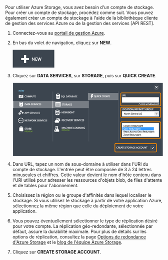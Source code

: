 Pour utiliser Azure Storage, vous avez besoin d'un compte de stockage. Pour
créer un compte de stockage, procédez comme suit. Vous pouvez également
créer un compte de stockage à l'aide de la bibliothèque cliente de gestion des services Azure ou de la gestion des services [API REST].

1.  Connectez-vous au [portail de gestion Azure][portail de gestion Azure].

2.  En bas du volet de navigation, cliquez sur **NEW**.

    ![+nouveau][+nouveau]

3.  Cliquez sur **DATA SERVICES**, sur **STORAGE**, puis sur **QUICK CREATE**.

    ![Boîte de dialogue Création rapide][Boîte de dialogue Création rapide]

4.  Dans URL, tapez un nom de sous-domaine à utiliser dans l'URI
    du compte de stockage. L'entrée peut être composée de 3 à 24 lettres minuscules
    et chiffres. Cette valeur devient le nom d'hôte contenu dans l'URI utilisé
    pour adresser les ressources d'objets blob, de files d'attente
    et de tables pour l'abonnement.

5.  Choisissez la région ou le groupe d'affinités dans lequel
    localiser le stockage. Si vous utilisez le stockage à partir de votre
    application Azure, sélectionnez la même région que celle du déploiement
    de votre application.

6.  Vous pouvez éventuellement sélectionner le type de réplication désiré pour votre compte. La réplication géo-redondante, sélectionnée par défaut, assure la durabilité maximale. Pour plus de détails sur les options de réplication, consultez la page [Options de redondance d'Azure Storage][Options de redondance d'Azure Storage] et le [blog de l'équipe Azure Storage][blog de l'équipe Azure Storage].

7.  Cliquez sur **CREATE STORAGE ACCOUNT**.

  [portail de gestion Azure]: http://manage.windowsazure.com
  [+nouveau]: ./media/create-storage-account/plus-new.png
  [Boîte de dialogue Création rapide]: ./media/create-storage-account/quick-storage-2.png
  [Options de redondance d'Azure Storage]: http://msdn.microsoft.com/fr-fr/library/azure/dn727290.aspx
  [blog de l'équipe Azure Storage]: http://blogs.msdn.com/b/windowsazurestorage/
